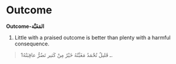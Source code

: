 Outcome
=======

**Outcome-المَغَبَّة**

1. Little with a praised outcome is better than plenty with a harmful
consequence.

> 1ـ قَليلٌ تُحْمَدُ مَغَبَّتُهُ خَيْرٌ مِنْ كَثير تَضُرُّ عاقِبَتُهُ.


